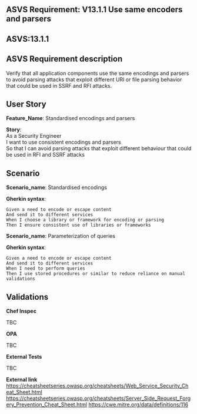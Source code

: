 ## ASVS Requirement: V13.1.1 Use same encoders and parsers
## ASVS:13.1.1

## ASVS Requirement description
Verify that all application components use the same encodings and parsers to avoid parsing attacks that exploit different URI or file parsing behavior that could be used in SSRF and RFI attacks.

## User Story
**Feature_Name**: Standardised encodings and parsers

**Story**:\
As a Security Engineer\
I want to use consistent encodings and parsers\
So that I can avoid parsing attacks that exploit different behaviour that could be used in RFI and SSRF attacks

## Scenario
**Scenario_name**: Standardised encodings

**Gherkin syntax**:
```gherkin
Given a need to encode or escape content
And send it to different services
When I choose a library or framework for encoding or parsing
Then I ensure consistent use of libraries or frameworks
```
**Scenario_name**: Parameterization of queries

**Gherkin syntax**:
```gherkin
Given a need to encode or escape content
And send it to different services
When I need to perform queries
Then I use stored procedures or similar to reduce reliance on manual validations
```

## Validations

**Chef Inspec**

TBC

**OPA**

TBC

**External Tests**

TBC

**External link**\
https://cheatsheetseries.owasp.org/cheatsheets/Web_Service_Security_Cheat_Sheet.html
https://cheatsheetseries.owasp.org/cheatsheets/Server_Side_Request_Forgery_Prevention_Cheat_Sheet.html
https://cwe.mitre.org/data/definitions/116
